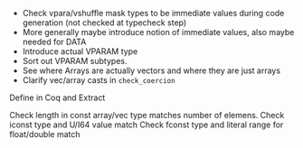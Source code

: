 
* Check vpara/vshuffle mask types to be immediate values during code generation (not checked at typecheck step)
* More generally maybe introduce notion of immediate values, also maybe needed for DATA
* Introduce actual VPARAM type
* Sort out VPARAM subtypes.
* See where Arrays are actually vectors and where they are just arrays
* Clarify vec/array casts in `check_coercion`



Define in Coq and Extract

Check length in const array/vec type matches number of elemens.
Check iconst type and U/I64 value match
Check fconst type and literal range for float/double match
